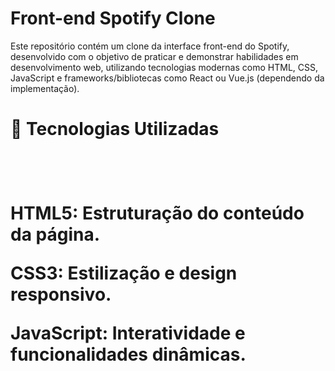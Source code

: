 <h1>Front-end Spotify Clone</h1>
<p>
  Este repositório contém um clone da interface front-end do Spotify, desenvolvido com o objetivo de praticar e demonstrar habilidades em desenvolvimento web, utilizando tecnologias modernas como HTML, CSS, JavaScript e frameworks/bibliotecas como React ou Vue.js (dependendo da implementação).

<h1>🚀 Tecnologias Utilizadas<h1> <br>
<p>
HTML5: Estruturação do conteúdo da página.

CSS3: Estilização e design responsivo.

JavaScript: Interatividade e funcionalidades dinâmicas.
</p>
